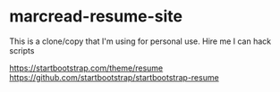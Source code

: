 # marcread-resume-site

This is a clone/copy that I'm using for personal use.  Hire me I can hack scripts

https://startbootstrap.com/theme/resume
https://github.com/startbootstrap/startbootstrap-resume

